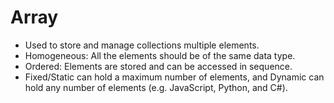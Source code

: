# Array

- Used to store and manage collections multiple elements.
- Homogeneous: All the elements should be of the same data type.
- Ordered: Elements are stored and can be accessed in sequence.
- Fixed/Static can hold a maximum number of elements, and Dynamic can hold any number of elements (e.g. JavaScript, Python, and C#).
